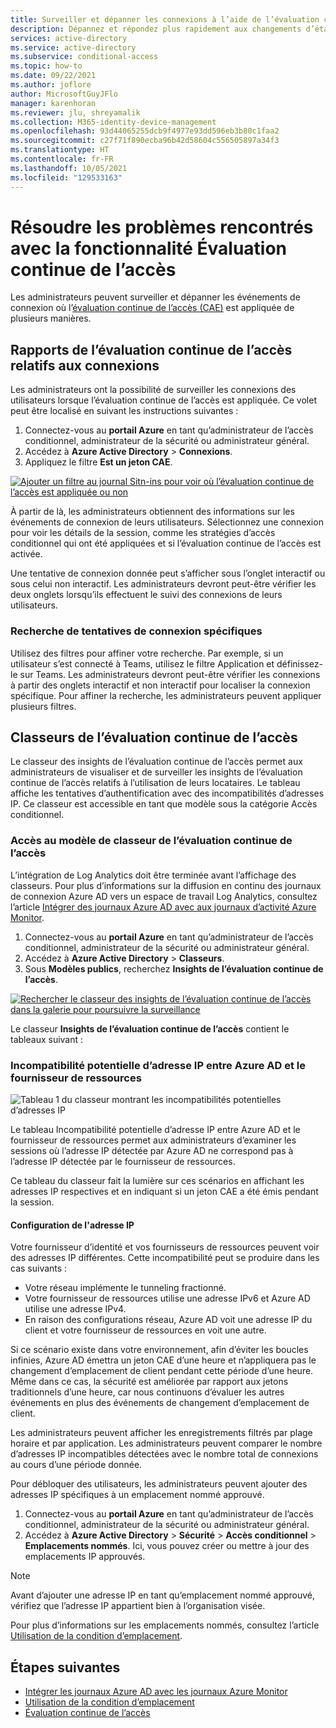 ```yaml
---
title: Surveiller et dépanner les connexions à l’aide de l’évaluation continue de l’accès dans Azure AD
description: Dépannez et répondez plus rapidement aux changements d’état des utilisateurs grâce à l’évaluation continue de l’accès dans Azure AD.
services: active-directory
ms.service: active-directory
ms.subservice: conditional-access
ms.topic: how-to
ms.date: 09/22/2021
ms.author: joflore
author: MicrosoftGuyJFlo
manager: karenhoran
ms.reviewer: jlu, shreyamalik
ms.collection: M365-identity-device-management
ms.openlocfilehash: 93d44065255dcb9f4977e93dd596eb3b80c1faa2
ms.sourcegitcommit: c27f71f890ecba96b42d58604c556505897a34f3
ms.translationtype: HT
ms.contentlocale: fr-FR
ms.lasthandoff: 10/05/2021
ms.locfileid: "129533163"
---
```

# <a name="monitor-and-troubleshoot-continuous-access-evaluation"></a>Résoudre les problèmes rencontrés avec la fonctionnalité Évaluation continue de l’accès

Les administrateurs peuvent surveiller et dépanner les événements de connexion où l’[évaluation continue de l’accès (CAE)](concept-continuous-access-evaluation.md) est appliquée de plusieurs manières.

## <a name="continuous-access-evaluation-sign-in-reporting"></a>Rapports de l’évaluation continue de l’accès relatifs aux connexions

Les administrateurs ont la possibilité de surveiller les connexions des utilisateurs lorsque l’évaluation continue de l’accès est appliquée. Ce volet peut être localisé en suivant les instructions suivantes :

1.  Connectez-vous au **portail Azure** en tant qu’administrateur de l’accès conditionnel, administrateur de la sécurité ou administrateur général.
1.  Accédez à **Azure Active Directory** > **Connexions**. 
1.  Appliquez le filtre **Est un jeton CAE**. 

[![Ajouter un filtre au journal Sitn-ins pour voir où l’évaluation continue de l’accès est appliquée ou non](./media/howto-continuous-access-evaluation-troubleshoot/azure-ad-sign-ins-log-apply-filter.png)](./media/howto-continuous-access-evaluation-troubleshoot/azure-ad-sign-ins-log-apply-filter.png#lightbox)

À partir de là, les administrateurs obtiennent des informations sur les événements de connexion de leurs utilisateurs. Sélectionnez une connexion pour voir les détails de la session, comme les stratégies d’accès conditionnel qui ont été appliquées et si l’évaluation continue de l’accès est activée. 

Une tentative de connexion donnée peut s’afficher sous l’onglet interactif ou sous celui non interactif. Les administrateurs devront peut-être vérifier les deux onglets lorsqu’ils effectuent le suivi des connexions de leurs utilisateurs.

### <a name="searching-for-specific-sign-in-attempts"></a>Recherche de tentatives de connexion spécifiques

Utilisez des filtres pour affiner votre recherche. Par exemple, si un utilisateur s’est connecté à Teams, utilisez le filtre Application et définissez-le sur Teams. Les administrateurs devront peut-être vérifier les connexions à partir des onglets interactif et non interactif pour localiser la connexion spécifique. Pour affiner la recherche, les administrateurs peuvent appliquer plusieurs filtres.

## <a name="continuous-access-evaluation-workbooks"></a>Classeurs de l’évaluation continue de l’accès

Le classeur des insights de l’évaluation continue de l’accès permet aux administrateurs de visualiser et de surveiller les insights de l’évaluation continue de l’accès relatifs à l’utilisation de leurs locataires. Le tableau affiche les tentatives d’authentification avec des incompatibilités d’adresses IP. Ce classeur est accessible en tant que modèle sous la catégorie Accès conditionnel. 

### <a name="accessing-the-cae-workbook-template"></a>Accès au modèle de classeur de l’évaluation continue de l’accès

L’intégration de Log Analytics doit être terminée avant l’affichage des classeurs. Pour plus d’informations sur la diffusion en continu des journaux de connexion Azure AD vers un espace de travail Log Analytics, consultez l’article [Intégrer des journaux Azure AD avec aux journaux d’activité Azure Monitor](../reports-monitoring/howto-integrate-activity-logs-with-log-analytics.md).
 
1.  Connectez-vous au **portail Azure** en tant qu’administrateur de l’accès conditionnel, administrateur de la sécurité ou administrateur général. 
1.  Accédez à **Azure Active Directory** > **Classeurs**.
1.  Sous **Modèles publics**, recherchez **Insights de l’évaluation continue de l’accès**.

[![Rechercher le classeur des insights de l’évaluation continue de l’accès dans la galerie pour poursuivre la surveillance](./media/howto-continuous-access-evaluation-troubleshoot/azure-ad-workbooks-continuous-access-evaluation.png)](./media/howto-continuous-access-evaluation-troubleshoot/azure-ad-workbooks-continuous-access-evaluation.png#lightbox)

Le classeur **Insights de l’évaluation continue de l’accès** contient le tableaux suivant :

### <a name="potential-ip-address-mismatch-between-azure-ad-and-resource-provider"></a>Incompatibilité potentielle d’adresse IP entre Azure AD et le fournisseur de ressources  

![Tableau 1 du classeur montrant les incompatibilités potentielles d’adresses IP](./media/howto-continuous-access-evaluation-troubleshoot/continuous-access-evaluation-insights-workbook-table-1.png)

Le tableau Incompatibilité potentielle d’adresse IP entre Azure AD et le fournisseur de ressources permet aux administrateurs d’examiner les sessions où l’adresse IP détectée par Azure AD ne correspond pas à l’adresse IP détectée par le fournisseur de ressources. 

Ce tableau du classeur fait la lumière sur ces scénarios en affichant les adresses IP respectives et en indiquant si un jeton CAE a été émis pendant la session. 

#### <a name="ip-address-configuration"></a>Configuration de l'adresse IP

Votre fournisseur d’identité et vos fournisseurs de ressources peuvent voir des adresses IP différentes. Cette incompatibilité peut se produire dans les cas suivants :

- Votre réseau implémente le tunneling fractionné.
- Votre fournisseur de ressources utilise une adresse IPv6 et Azure AD utilise une adresse IPv4.
- En raison des configurations réseau, Azure AD voit une adresse IP du client et votre fournisseur de ressources en voit une autre.

Si ce scénario existe dans votre environnement, afin d’éviter les boucles infinies, Azure AD émettra un jeton CAE d’une heure et n’appliquera pas le changement d’emplacement de client pendant cette période d’une heure. Même dans ce cas, la sécurité est améliorée par rapport aux jetons traditionnels d’une heure, car nous continuons d’évaluer les autres événements en plus des événements de changement d’emplacement de client.

Les administrateurs peuvent afficher les enregistrements filtrés par plage horaire et par application. Les administrateurs peuvent comparer le nombre d’adresses IP incompatibles détectées avec le nombre total de connexions au cours d’une période donnée. 

Pour débloquer des utilisateurs, les administrateurs peuvent ajouter des adresses IP spécifiques à un emplacement nommé approuvé.

1.  Connectez-vous au **portail Azure** en tant qu’administrateur de l’accès conditionnel, administrateur de la sécurité ou administrateur général. 
1.  Accédez à **Azure Active Directory** > **Sécurité** > **Accès conditionnel** > **Emplacements nommés**. Ici, vous pouvez créer ou mettre à jour des emplacements IP approuvés.

> [!NOTE]
> Avant d’ajouter une adresse IP en tant qu’emplacement nommé approuvé, vérifiez que l’adresse IP appartient bien à l’organisation visée.

Pour plus d’informations sur les emplacements nommés, consultez l’article [Utilisation de la condition d’emplacement](location-condition.md#named-locations).
 
## <a name="next-steps"></a>Étapes suivantes

- [Intégrer les journaux Azure AD avec les journaux Azure Monitor](../reports-monitoring/howto-integrate-activity-logs-with-log-analytics.md)
- [Utilisation de la condition d’emplacement](location-condition.md#named-locations)
- [Évaluation continue de l’accès](concept-continuous-access-evaluation.md)
